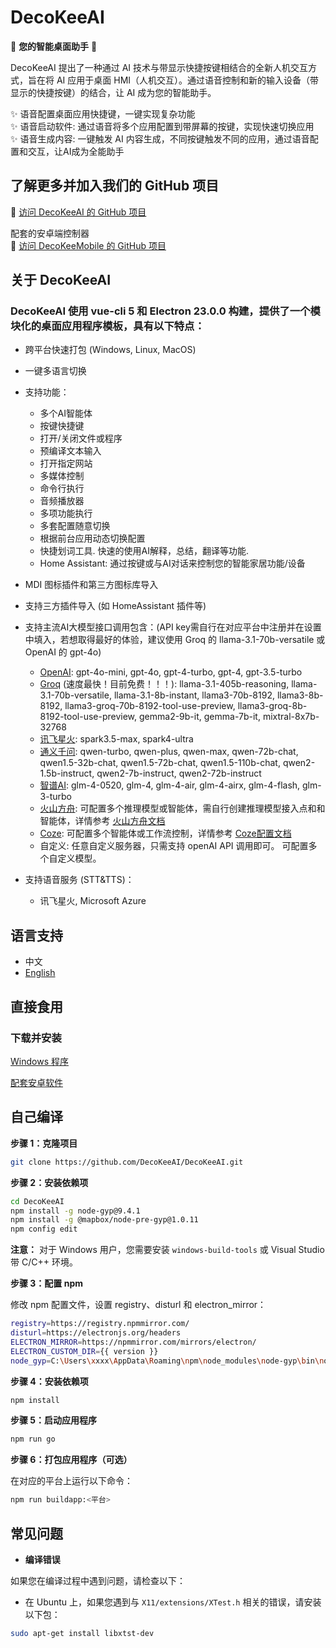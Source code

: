 **DecoKeeAI**
================

🌟 **您的智能桌面助手** 🌟

DecoKeeAI 提出了一种通过 AI 技术与带显示快捷按键相结合的全新人机交互方式，旨在将 AI 应用于桌面 HMI（人机交互）。通过语音控制和新的输入设备（带显示的快捷按键）的结合，让 AI 成为您的智能助手。

✨ 语音配置桌面应用快捷键，一键实现复杂功能<br/>
✨ 语音启动软件: 通过语音将多个应用配置到带屏幕的按键，实现快速切换应用<br/>
✨ 语音生成内容: 一键触发 AI 内容生成，不同按键触发不同的应用，通过语音配置和交互，让AI成为全能助手

**了解更多并加入我们的 GitHub 项目**
------------------------------------------

🔗 [访问 DecoKeeAI 的 GitHub 项目](https://github.com/DecoKeeAI/DecoKeeAI)

配套的安卓端控制器<br/>
🔗 [访问 DecoKeeMobile 的 GitHub 项目](https://github.com/DecoKeeAI/DecoKeeMobile)

**关于 DecoKeeAI**
-------------------

### DecoKeeAI 使用 **vue-cli 5** 和 **Electron 23.0.0** 构建，提供了一个模块化的桌面应用程序模板，具有以下特点：

* 跨平台快速打包 (Windows, Linux, MacOS)
* 一键多语言切换
* 支持功能：
    - 多个AI智能体
    - 按键快捷键
    - 打开/关闭文件或程序
    - 预编译文本输入
    - 打开指定网站
    - 多媒体控制
    - 命令行执行
    - 音频播放器
    - 多项功能执行
    - 多套配置随意切换
    - 根据前台应用动态切换配置
    - 快捷划词工具. 快速的使用AI解释，总结，翻译等功能.
    - Home Assistant: 通过按键或与AI对话来控制您的智能家居功能/设备

* MDI 图标插件和第三方图标库导入
* 支持三方插件导入 (如 HomeAssistant 插件等)
* 支持主流AI大模型接口调用包含：(API key需自行在对应平台中注册并在设置中填入，若想取得最好的体验，建议使用 Groq 的 llama-3.1-70b-versatile 或 OpenAI 的 gpt-4o)
    - [OpenAI](https://platform.openai.com/apps): gpt-4o-mini, gpt-4o, gpt-4-turbo, gpt-4, gpt-3.5-turbo
    - [Groq](https://groq.com/) (速度最快！目前免费！！！): llama-3.1-405b-reasoning, llama-3.1-70b-versatile, llama-3.1-8b-instant, llama3-70b-8192, llama3-8b-8192, llama3-groq-70b-8192-tool-use-preview, llama3-groq-8b-8192-tool-use-preview, gemma2-9b-it, gemma-7b-it, mixtral-8x7b-32768 
    - [讯飞星火](https://xinghuo.xfyun.cn/sparkapi): spark3.5-max, spark4-ultra
    - [通义千问](https://dashscope.aliyun.com/?spm=5176.28197632.0.0.78417e06HoHqa3): qwen-turbo, qwen-plus, qwen-max, qwen-72b-chat, qwen1.5-32b-chat, qwen1.5-72b-chat, qwen1.5-110b-chat, qwen2-1.5b-instruct, qwen2-7b-instruct, qwen2-72b-instruct
    - [智谱AI](https://www.zhipuai.cn/): glm-4-0520, glm-4, glm-4-air, glm-4-airx, glm-4-flash, glm-3-turbo
    - [火山方舟](https://www.volcengine.com/): 可配置多个推理模型或智能体，需自行创建推理模型接入点和和智能体，详情参考 [火山方舟文档](https://www.volcengine.com/docs/82379/1267885)
    - [Coze](https://www.coze.com/): 可配置多个智能体或工作流控制，详情参考 [Coze配置文档](https://www.coze.cn/docs/developer_guides/preparation)
    - 自定义: 任意自定义服务器，只需支持 openAI API 调用即可。 可配置多个自定义模型。
* 支持语音服务 (STT&TTS)：
    - 讯飞星火, Microsoft Azure

**语言支持**
--------------------

* 中文
* [English](https://github.com/DecoKeeAI/DecoKeeAI/README.md)

**直接食用**
---------------

### **下载并安装**

[Windows 程序](https://github.com/DecoKeeAI/DecoKeeAI/releases)

[配套安卓软件](https://github.com/DecoKeeAI/DecoKeeMobile/releases)


**自己编译**
--------------

**步骤 1：克隆项目**

```bash
git clone https://github.com/DecoKeeAI/DecoKeeAI.git
```

**步骤 2：安装依赖项**

```bash
cd DecoKeeAI
npm install -g node-gyp@9.4.1
npm install -g @mapbox/node-pre-gyp@1.0.11
npm config edit
```

**注意：** 对于 Windows 用户，您需要安装 `windows-build-tools` 或 Visual Studio 带 C/C++ 环境。

**步骤 3：配置 npm**

修改 npm 配置文件，设置 registry、disturl 和 electron_mirror：
```bash
registry=https://registry.npmmirror.com/
disturl=https://electronjs.org/headers
ELECTRON_MIRROR=https://npmmirror.com/mirrors/electron/
ELECTRON_CUSTOM_DIR={{ version }}
node_gyp=C:\Users\xxxx\AppData\Roaming\npm\node_modules\node-gyp\bin\node-gyp.js
```

**步骤 4：安装依赖项**

```bash
npm install
```

**步骤 5：启动应用程序**

```bash
npm run go
```

**步骤 6：打包应用程序（可选）**

在对应的平台上运行以下命令：
```bash
npm run buildapp:<平台>
```

**常见问题**
-------------

* **编译错误**

如果您在编译过程中遇到问题，请检查以下：

* 在 Ubuntu 上，如果您遇到与 `X11/extensions/XTest.h` 相关的错误，请安装以下包：
```bash
sudo apt-get install libxtst-dev
```
